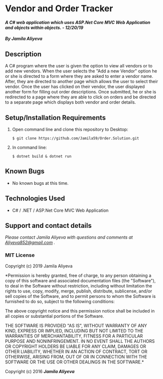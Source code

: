 # Vendor and Order Tracker


#### _A C# web application which uses ASP.Net Core MVC Web Application and objects within objects.  - 12/20/19_

#### _By **Jamila Aliyeva**_

## Description

A C# program where the user is given the option to view all vendors or to add new vendors. When the user selects the "Add a new Vendor" option he or she is directed to a form where they are asked to enter a vendor name. After, they are directed to another page which allows the user to select their vendor. Once the user has clicked on their vendor, the user displayed another form for filling out order descriptions. Once submitted, he or she is redirected to a page where they are able to click on orders and be directed to a separate page which displays both vendor and order details.
## Setup/Installation Requirements

1. Open command line and clone this repository to Desktop:
    ```
    $ git clone https://github.com/Jamila59/Order.Solution.git
    ```
2. In command line:
    ```
    $ dotnet build & dotnet run
    ```

## Known Bugs
* No known bugs at this time.

## Technologies Used
* C# / .NET / ASP.Net Core MVC Web Application

## Support and contact details

_Please contact Jamila Aliyeva with questions and comments at Aliyeva852@gmail.com ._

### MIT License
Copyright (c) 2019 Jamila Aliyeva

*Permission is hereby granted, free of charge, to any person obtaining a copy of this software and associated documentation files (the "Software"), to deal in the Software without restriction, including without limitation the rights to use, copy, modify, merge, publish, distribute, sublicense, and/or sell copies of the Software, and to permit persons to whom the Software is furnished to do so, subject to the following conditions:

The above copyright notice and this permission notice shall be included in all copies or substantial portions of the Software.

THE SOFTWARE IS PROVIDED "AS IS", WITHOUT WARRANTY OF ANY KIND, EXPRESS OR IMPLIED, INCLUDING BUT NOT LIMITED TO THE WARRANTIES OF MERCHANTABILITY, FITNESS FOR A PARTICULAR PURPOSE AND NONINFRINGEMENT. IN NO EVENT SHALL THE AUTHORS OR COPYRIGHT HOLDERS BE LIABLE FOR ANY CLAIM, DAMAGES OR OTHER LIABILITY, WHETHER IN AN ACTION OF CONTRACT, TORT OR OTHERWISE, ARISING FROM, OUT OF OR IN CONNECTION WITH THE SOFTWARE OR THE USE OR OTHER DEALINGS IN THE SOFTWARE.*


Copyright (c) 2016 **_Jamila Aliyeva_**


